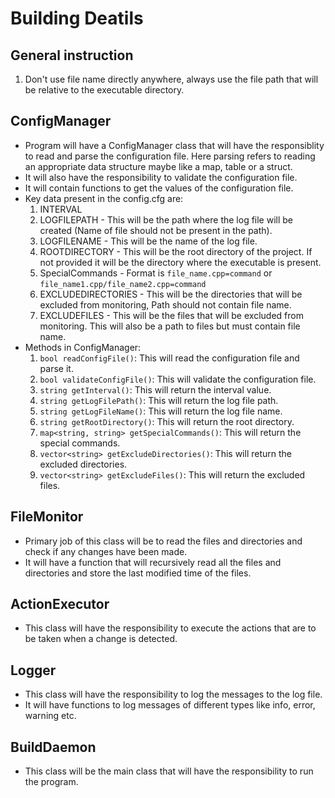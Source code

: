 # Building Deatils

## General instruction

1. Don't use file name directly anywhere, always use the file path that will be relative to the executable directory.

## ConfigManager

- Program will have a ConfigManager class that will have the responsiblity to read and parse the configuration file. Here parsing refers to reading an appropriate data structure maybe like a map, table or a struct.
- It will also have the responsibility to validate the configuration file.
- It will contain functions to get the values of the configuration file.
- Key data present in the config.cfg are:
  1. INTERVAL
  2. LOGFILEPATH - This will be the path where the log file will be created (Name of file should not be present in the path).
  3. LOGFILENAME - This will be the name of the log file.
  4. ROOTDIRECTORY - This will be the root directory of the project. If not provided it will be the directory where the executable is present.
  5. SpecialCommands - Format is `file_name.cpp=command` or `file_name1.cpp/file_name2.cpp=command`
  6. EXCLUDEDIRECTORIES - This will be the directories that will be excluded from monitoring, Path should not contain file name.
  7. EXCLUDEFILES - This will be the files that will be excluded from monitoring. This will also be a path to files but must contain file name.
- Methods in ConfigManager:
  1. `bool readConfigFile()`: This will read the configuration file and parse it.
  2. `bool validateConfigFile()`: This will validate the configuration file.
  3. `string getInterval()`: This will return the interval value.
  4. `string getLogFilePath()`: This will return the log file path.
  5. `string getLogFileName()`: This will return the log file name.
  6. `string getRootDirectory()`: This will return the root directory.
  7. `map<string, string> getSpecialCommands()`: This will return the special commands.
  8. `vector<string> getExcludeDirectories()`: This will return the excluded directories.
  9. `vector<string> getExcludeFiles()`: This will return the excluded files.

## FileMonitor

- Primary job of this class will be to read the files and directories and check if any changes have been made.
- It will have a function that will recursively read all the files and directories and store the last modified time of the files.

## ActionExecutor

- This class will have the responsibility to execute the actions that are to be taken when a change is detected.

## Logger

- This class will have the responsibility to log the messages to the log file.
- It will have functions to log messages of different types like info, error, warning etc.

## BuildDaemon

- This class will be the main class that will have the responsibility to run the program.
